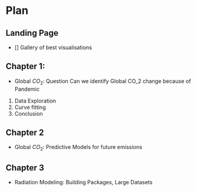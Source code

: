 # Plan 
## Landing Page
- [] Gallery of best visualisations
## Chapter 1:
- Global $CO_2$: Question Can we identify Global CO_2 change because of Pandemic 
1. Data Exploration
2. Curve fitting 
3. Conclusion 
## Chapter 2
- Global $CO_2$: Predictive Models for future emissions
## Chapter 3
- Radiation Modeling: Building Packages, Large Datasets  